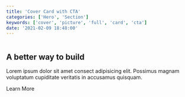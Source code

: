 ```yaml
---
title: 'Cover Card with CTA'
categories: ['Hero', 'Section']
keywords: ['cover', 'picture', 'full', 'card', 'cta']
date: '2021-02-09 18:48:00'
---
```


<!-- wp:cover {"url":"https://images.unsplash.com/photo-1585424529208-7bc775e92a74?ixid=MXwxMjA3fDB8MHxwaG90by1wYWdlfHx8fGVufDB8fHw%3D&amp;ixlib=rb-1.2.1&amp;auto=format&amp;fit=crop&amp;w=1280&amp;q=80","id":52,"overlayColor":"black","minHeight":100,"minHeightUnit":"vh","align":"full"} -->
<div class="wp-block-cover alignfull has-black-background-color has-background-dim" style="min-height:100vh"><img class="wp-block-cover__image-background wp-image-52" alt="" src="https://images.unsplash.com/photo-1585424529208-7bc775e92a74?ixid=MXwxMjA3fDB8MHxwaG90by1wYWdlfHx8fGVufDB8fHw%3D&amp;ixlib=rb-1.2.1&amp;auto=format&amp;fit=crop&amp;w=1280&amp;q=80" data-object-fit="cover"/>

<div class="wp-block-cover__inner-container"><!-- wp:cover {"overlayColor":"white"} -->
<div class="wp-block-cover has-white-background-color has-background-dim">
<div class="wp-block-cover__inner-container">

<!-- wp:heading {"textAlign":"center","fontSize":"extra-large","textColor":"black"} -->
<h2 class="has-text-align-center has-black-color has-text-color has-extra-large-font-size mt0"><strong>A better way to build</strong></h2>
<!-- /wp:heading -->

<!-- wp:paragraph {"align":"center","fontSize":"small","textColor":"black"} -->
<p class="has-text-align-center has-black-color has-text-color has-small-font-size o-70 my0">Lorem ipsum dolor sit amet consect adipisicing elit. Possimus magnam voluptatum cupiditate veritatis in accusamus quisquam.</p>
<!-- /wp:paragraph -->

<!-- wp:buttons {"contentJustification":"center"} -->
<div class="wp-block-buttons is-content-justification-center"><!-- wp:button -->
<div class="wp-block-button"><a class="wp-block-button__link">Learn More</a></div>
<!-- /wp:button --></div>
<!-- /wp:buttons -->

</div></div>
<!-- /wp:cover -->

</div></div>
<!-- /wp:cover -->
